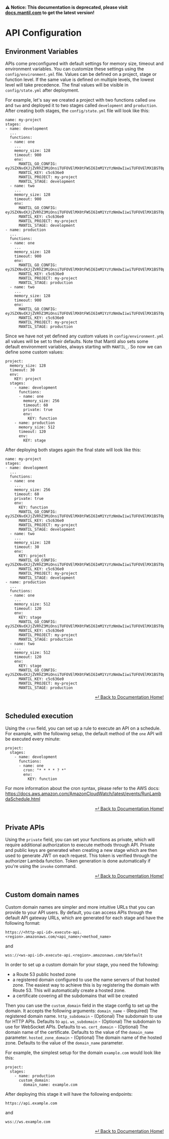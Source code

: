 **⚠️ Notice: This documentation is deprecated, please visit [docs.mantil.com](https://docs.mantil.com/api_configuration/env_variables) to get the latest version!**

# API Configuration

## Environment Variables

APIs come preconfigured with default settings for memory size, timeout and environment variables. You can customize these settings using the `config/environment.yml` file. Values can be defined on a project, stage or function level. If the same value is defined on multiple levels, the lowest level will take precedence. The final values will be visible in `config/state.yml` after deployment.

For example, let's say we created a project with two functions called `one` and `two` and deployed it to two stages called `development` and `production`. After creating both stages, the `config/state.yml` file will look like this:
```
name: my-project
stages:
- name: development
  ...
  functions:
  - name: one
    ...
    memory_size: 128
    timeout: 900
    env:
      MANTIL_GO_CONFIG: eyJSZXNvdXJjZVRhZ3MiOnsiTUFOVElMX0tFWSI6ImM1YzYzNmUwIiwiTUFOVElMX1BST0pFQ1QiOiJteS1wcm9qZWN0IiwiTUFOVElMX1NUQUdFIjoiZGV2ZWxvcG1lbnQiLCJNQU5USUxfV09SS1NQQUNFIjoiN2Vub2o1TjVRby0yZVNwQkhWVEJlQSJ9LCJXc0ZvcndhcmRlck5hbWUiOiJtYW50aWwtbXktcHJvamVjdC1kZXZlbG9wbWVudC13cy1mb3J3YXJkZXItYzVjNjM2ZTAiLCJOYW1pbmdUZW1wbGF0ZSI6Im15LXByb2plY3QtZGV2ZWxvcG1lbnQtJXMtYzVjNjM2ZTAifQ==
      MANTIL_KEY: c5c636e0
      MANTIL_PROJECT: my-project
      MANTIL_STAGE: development
  - name: two
    ...
    memory_size: 128
    timeout: 900
    env:
      MANTIL_GO_CONFIG: eyJSZXNvdXJjZVRhZ3MiOnsiTUFOVElMX0tFWSI6ImM1YzYzNmUwIiwiTUFOVElMX1BST0pFQ1QiOiJteS1wcm9qZWN0IiwiTUFOVElMX1NUQUdFIjoiZGV2ZWxvcG1lbnQiLCJNQU5USUxfV09SS1NQQUNFIjoiN2Vub2o1TjVRby0yZVNwQkhWVEJlQSJ9LCJXc0ZvcndhcmRlck5hbWUiOiJtYW50aWwtbXktcHJvamVjdC1kZXZlbG9wbWVudC13cy1mb3J3YXJkZXItYzVjNjM2ZTAiLCJOYW1pbmdUZW1wbGF0ZSI6Im15LXByb2plY3QtZGV2ZWxvcG1lbnQtJXMtYzVjNjM2ZTAifQ==
      MANTIL_KEY: c5c636e0
      MANTIL_PROJECT: my-project
      MANTIL_STAGE: development
- name: production
  ...
  functions:
  - name: one
    ...
    memory_size: 128
    timeout: 900
    env:
      MANTIL_GO_CONFIG: eyJSZXNvdXJjZVRhZ3MiOnsiTUFOVElMX0tFWSI6ImM1YzYzNmUwIiwiTUFOVElMX1BST0pFQ1QiOiJteS1wcm9qZWN0IiwiTUFOVElMX1NUQUdFIjoicHJvZHVjdGlvbiIsIk1BTlRJTF9XT1JLU1BBQ0UiOiI3ZW5vajVONVFvLTJlU3BCSFZUQmVBIn0sIldzRm9yd2FyZGVyTmFtZSI6Im1hbnRpbC1teS1wcm9qZWN0LXByb2R1Y3Rpb24td3MtZm9yd2FyZGVyLWM1YzYzNmUwIiwiTmFtaW5nVGVtcGxhdGUiOiJteS1wcm9qZWN0LXByb2R1Y3Rpb24tJXMtYzVjNjM2ZTAifQ==
      MANTIL_KEY: c5c636e0
      MANTIL_PROJECT: my-project
      MANTIL_STAGE: production
  - name: two
    ...
    memory_size: 128
    timeout: 900
    env:
      MANTIL_GO_CONFIG: eyJSZXNvdXJjZVRhZ3MiOnsiTUFOVElMX0tFWSI6ImM1YzYzNmUwIiwiTUFOVElMX1BST0pFQ1QiOiJteS1wcm9qZWN0IiwiTUFOVElMX1NUQUdFIjoicHJvZHVjdGlvbiIsIk1BTlRJTF9XT1JLU1BBQ0UiOiI3ZW5vajVONVFvLTJlU3BCSFZUQmVBIn0sIldzRm9yd2FyZGVyTmFtZSI6Im1hbnRpbC1teS1wcm9qZWN0LXByb2R1Y3Rpb24td3MtZm9yd2FyZGVyLWM1YzYzNmUwIiwiTmFtaW5nVGVtcGxhdGUiOiJteS1wcm9qZWN0LXByb2R1Y3Rpb24tJXMtYzVjNjM2ZTAifQ==
      MANTIL_KEY: c5c636e0
      MANTIL_PROJECT: my-project
      MANTIL_STAGE: production
```
Since we have not yet defined any custom values in `config/environment.yml` all values will be set to their defaults. Note that Mantil also sets some default environment variables, always starting with `MANTIL_`. So now we can define some custom values:
```
project:
  memory_size: 128
  timeout: 30
  env:
    KEY: project
  stages: 
    - name: development
      functions:
      - name: one
        memory_size: 256
        timeout: 60
        private: true
        env:
          KEY: function
    - name: production
      memory_size: 512
      timeout: 120
      env:
        KEY: stage
```
After deploying both stages again the final state will look like this:
```
name: my-project
stages:
- name: development
  ...
  functions:
  - name: one
    ...
    memory_size: 256
    timeout: 60
    private: true
    env:
      KEY: function
      MANTIL_GO_CONFIG: eyJSZXNvdXJjZVRhZ3MiOnsiTUFOVElMX0tFWSI6ImM1YzYzNmUwIiwiTUFOVElMX1BST0pFQ1QiOiJteS1wcm9qZWN0IiwiTUFOVElMX1NUQUdFIjoiZGV2ZWxvcG1lbnQiLCJNQU5USUxfV09SS1NQQUNFIjoiN2Vub2o1TjVRby0yZVNwQkhWVEJlQSJ9LCJXc0ZvcndhcmRlck5hbWUiOiJtYW50aWwtbXktcHJvamVjdC1kZXZlbG9wbWVudC13cy1mb3J3YXJkZXItYzVjNjM2ZTAiLCJOYW1pbmdUZW1wbGF0ZSI6Im15LXByb2plY3QtZGV2ZWxvcG1lbnQtJXMtYzVjNjM2ZTAifQ==
      MANTIL_KEY: c5c636e0
      MANTIL_PROJECT: my-project
      MANTIL_STAGE: development
  - name: two
    ...
    memory_size: 128
    timeout: 30
    env:
      KEY: project
      MANTIL_GO_CONFIG: eyJSZXNvdXJjZVRhZ3MiOnsiTUFOVElMX0tFWSI6ImM1YzYzNmUwIiwiTUFOVElMX1BST0pFQ1QiOiJteS1wcm9qZWN0IiwiTUFOVElMX1NUQUdFIjoiZGV2ZWxvcG1lbnQiLCJNQU5USUxfV09SS1NQQUNFIjoiN2Vub2o1TjVRby0yZVNwQkhWVEJlQSJ9LCJXc0ZvcndhcmRlck5hbWUiOiJtYW50aWwtbXktcHJvamVjdC1kZXZlbG9wbWVudC13cy1mb3J3YXJkZXItYzVjNjM2ZTAiLCJOYW1pbmdUZW1wbGF0ZSI6Im15LXByb2plY3QtZGV2ZWxvcG1lbnQtJXMtYzVjNjM2ZTAifQ==
      MANTIL_KEY: c5c636e0
      MANTIL_PROJECT: my-project
      MANTIL_STAGE: development
- name: production
  ...
  functions:
  - name: one
    ...
    memory_size: 512
    timeout: 120
    env:
      KEY: stage
      MANTIL_GO_CONFIG: eyJSZXNvdXJjZVRhZ3MiOnsiTUFOVElMX0tFWSI6ImM1YzYzNmUwIiwiTUFOVElMX1BST0pFQ1QiOiJteS1wcm9qZWN0IiwiTUFOVElMX1NUQUdFIjoicHJvZHVjdGlvbiIsIk1BTlRJTF9XT1JLU1BBQ0UiOiI3ZW5vajVONVFvLTJlU3BCSFZUQmVBIn0sIldzRm9yd2FyZGVyTmFtZSI6Im1hbnRpbC1teS1wcm9qZWN0LXByb2R1Y3Rpb24td3MtZm9yd2FyZGVyLWM1YzYzNmUwIiwiTmFtaW5nVGVtcGxhdGUiOiJteS1wcm9qZWN0LXByb2R1Y3Rpb24tJXMtYzVjNjM2ZTAifQ==
      MANTIL_KEY: c5c636e0
      MANTIL_PROJECT: my-project
      MANTIL_STAGE: production
  - name: two
    ...
    memory_size: 512
    timeout: 120
    env:
      KEY: stage
      MANTIL_GO_CONFIG: eyJSZXNvdXJjZVRhZ3MiOnsiTUFOVElMX0tFWSI6ImM1YzYzNmUwIiwiTUFOVElMX1BST0pFQ1QiOiJteS1wcm9qZWN0IiwiTUFOVElMX1NUQUdFIjoicHJvZHVjdGlvbiIsIk1BTlRJTF9XT1JLU1BBQ0UiOiI3ZW5vajVONVFvLTJlU3BCSFZUQmVBIn0sIldzRm9yd2FyZGVyTmFtZSI6Im1hbnRpbC1teS1wcm9qZWN0LXByb2R1Y3Rpb24td3MtZm9yd2FyZGVyLWM1YzYzNmUwIiwiTmFtaW5nVGVtcGxhdGUiOiJteS1wcm9qZWN0LXByb2R1Y3Rpb24tJXMtYzVjNjM2ZTAifQ==
      MANTIL_KEY: c5c636e0
      MANTIL_PROJECT: my-project
      MANTIL_STAGE: production
```
<p align="right"> <a href="https://github.com/mantil-io/mantil/tree/master/docs#mantil-documentation">↵ Back to Documentation Home!</a></p>

#

## Scheduled execution

Using the `cron` field, you can set up a rule to execute an API on a schedule. For example, with the following setup, the default method of the `one` API will be executed every minute:
```
project:
  stages: 
    - name: development
      functions:
      - name: one
        cron: "* * * * ? *"
        env:
          KEY: function
```
For more information about the cron syntax, please refer to the AWS docs:
https://docs.aws.amazon.com/AmazonCloudWatch/latest/events/RunLambdaSchedule.html

<p align="right"> <a href="https://github.com/mantil-io/mantil/tree/master/docs#mantil-documentation">↵ Back to Documentation Home!</a></p>

#

## Private APIs

Using the `private` field, you can set your functions as private, which will require additional authorization to execute methods through API. Private and public keys are generated when creating a new stage which are then used to generate JWT on each request. This token is verified through the authorizer Lambda function. Token generation is done automatically if you're using the `invoke` command.

<p align="right"> <a href="https://github.com/mantil-io/mantil/tree/master/docs#mantil-documentation">↵ Back to Documentation Home!</a></p>

#

## Custom domain names

Custom domain names are simpler and more intuitive URLs that you can provide to your API users. By default, you can access APIs through the default API gateway URLs, which are generated for each stage and have the following format:
```
https://<http-api-id>.execute-api.<region>.amazonaws.com/<api_name>/<method_name>
```
and
```
wss://<ws-api-id>.execute-api.<region>.amazonaws.com/$default
```

In order to set up a custom domain for your stage, you need the following:
- a Route 53 public hosted zone
- a registered domain configured to use the name servers of that hosted zone. The easiest way to achieve this is by registering the domain with Route 53. This will automatically create a hosted zone.
- a certificate covering all the subdomains that will be created

Then you can use the `custom_domain` field in the stage config to set up the domain. It accepts the following arguments:
`domain_name` - (Required) The registered domain name.
`http_subdomain` - (Optional) The subdomain to use for HTTP APIs. Defaults to `api`.
`ws_subdomain` - (Optional) The subdomain to use for WebSocket APIs. Defaults to `ws`.
`cert_domain` - (Optional) The domain name of the certificate. Defaults to the value of the `domain_name` parameter.
`hosted_zone_domain` - (Optional) The domain name of the hosted zone. Defaults to the value of the `domain_name` parameter.

For example, the simplest setup for the domain `example.com` would look like this:
```
project:
  stages: 
    - name: production
      custom_domain:
        domain_name: example.com
```
After deploying this stage it will have the following endpoints:
```
https://api.example.com
```
and
```
wss://ws.example.com
```

<p align="right"> <a href="https://github.com/mantil-io/mantil/tree/master/docs#mantil-documentation">↵ Back to Documentation Home!</a></p>
